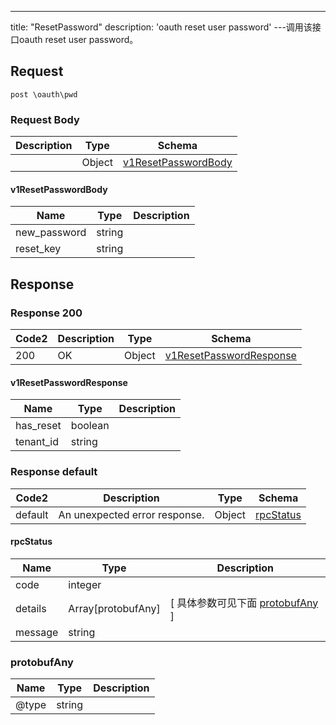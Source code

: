 ---
title: "ResetPassword"
description: 'oauth reset user password'
---调用该接口oauth reset user password。



## Request


```
post \oauth\pwd
```

### Request Body 
| Description | Type | Schema |
| ----------- | ------ | ------ |
|  | Object | [v1ResetPasswordBody](#v1ResetPasswordBody) |

#### v1ResetPasswordBody

| Name | Type | Description | 
| ---- | ---- | ----------- |     
| new_password | string |  |      
| reset_key | string |  |   



## Response

### Response  200 
| Code2 | Description | Type | Schema |
| ---- | ----------- | ------ | ------ |
| 200 | OK | Object | [v1ResetPasswordResponse](#v1ResetPasswordResponse) |

#### v1ResetPasswordResponse

| Name | Type | Description | 
| ---- | ---- | ----------- |     
| has_reset | boolean |  |      
| tenant_id | string |  |   



### Response  default 
| Code2 | Description | Type | Schema |
| ---- | ----------- | ------ | ------ |
| default | An unexpected error response. | Object | [rpcStatus](#rpcStatus) |

#### rpcStatus

| Name | Type | Description | 
| ---- | ---- | ----------- |     
| code | integer |  |          
| details | Array[protobufAny] |  [ 具体参数可见下面 [protobufAny](#protobufAny) ] |       
| message | string |  |   

### protobufAny
| Name | Type | Description | 
| ---- | ---- | ----------- |     
| @type | string |  |   



